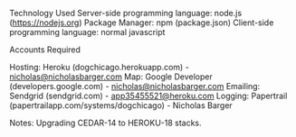 Technology Used
Server-side programming language: node.js (https://nodejs.org)
Package Manager: npm (package.json)
Client-side programming language: normal javascript

Accounts Required

Hosting: Heroku (dogchicago.herokuapp.com) - nicholas@nicholasbarger.com
Map: Google Developer (developers.google.com) - nicholas@nicholasbarger.com
Emailing: Sendgrid (sendgrid.com) - app35455521@heroku.com
Logging: Papertrail (papertrailapp.com/systems/dogchicago) - Nicholas Barger

Notes: Upgrading CEDAR-14 to HEROKU-18 stacks.